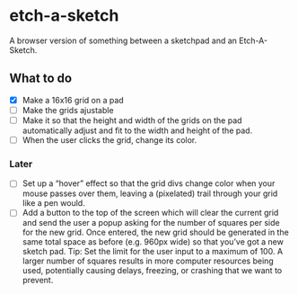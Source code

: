 # etch-a-sketch

A browser version of something between a sketchpad and an Etch-A-Sketch.

## What to do

- [x] Make a 16x16 grid on a pad
- [ ] Make the grids ajustable
- [ ] Make it so that the height and width of the grids on the pad automatically adjust and fit to the width and height of the pad.
- [ ] When the user clicks the grid, change its color.

### Later

- [ ] Set up a “hover” effect so that the grid divs change color when your mouse passes over them, leaving a (pixelated) trail through your grid like a pen would.
- [ ] Add a button to the top of the screen which will clear the current grid and send the user a popup asking for the number of squares per side for the new grid. Once entered, the new grid should be generated in the same total space as before (e.g. 960px wide) so that you’ve got a new sketch pad. Tip: Set the limit for the user input to a maximum of 100. A larger number of squares results in more computer resources being used, potentially causing delays, freezing, or crashing that we want to prevent.
